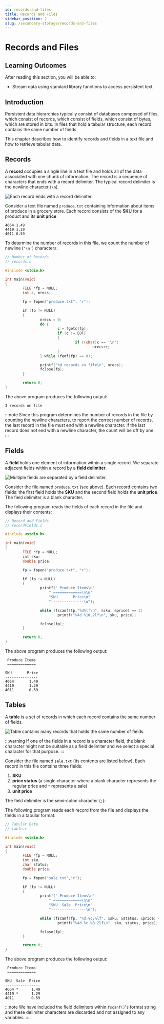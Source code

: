 ```yaml
---
id: records-and-files
title: Records and Files
sidebar_position: 2
slug: /secondary-storage/records-and-files
---
```


# Records and Files

## Learning Outcomes

After reading this section, you will be able to:

- Stream data using standard library functions to access persistent text

## Introduction

Persistent data hierarchies typically consist of databases composed of files, which consist of records, which consist of fields, which consist of bytes, which are stored in bits. In files that hold a tabular structure, each record contains the same number of fields.

This chapter describes how to identify records and fields in a text file and how to retrieve tabular data.

## Records

A **record** occupies a single line in a text file and holds all of the data associated with one chunk of information. The record is a sequence of characters that ends with a record delimiter. The typical record delimiter is the newline character (`\n`).

![Each record ends with a record delimiter.](/img//records.png)

Consider a text file named `produce.txt` containing information about items of produce in a grocery store. Each record consists of the **SKU** for a product and its **unit price**.

```
4664 1.49
4419 1.29
4011 0.59
```

To determine the number of records in this file, we count the number of newline (`'\n'`) characters:

```c
// Number of Records
// records.c

#include <stdio.h>

int main(void)
{
        FILE *fp = NULL;
        int c, nrecs;

        fp = fopen("produce.txt", "r");

        if (fp != NULL)
        {
                nrecs = 0;
                do {
                        c = fgetc(fp);
                        if (c != EOF)
                        {
                                if ((char)c == '\n')
                                        nrecs++;
                        }
                } while (feof(fp) == 0);

                printf("%d records on file\n", nrecs);
                fclose(fp);
        }

        return 0;
}
```

The above program produces the following output:

```
3 records on file
```

:::note
Since this program determines the number of records in the file by counting the newline characters, to report the correct number of records, the last record in the file must end with a newline character. If the last record does not end with a newline character, the count will be off by one.
:::

## Fields

A **field** holds one element of information within a single record. We separate adjacent fields within a record by a **field delimiter**.

![Multiple fields are separated by a field delimiter.](/img/fields.png)

Consider the file named `produce.txt` (see above). Each record contains two fields: the first field holds the **SKU** and the second field holds the **unit price**. The field delimiter is a blank character.

The following program reads the fields of each record in the file and displays their contents:

```c
// Record and Fields
// recordFields.c

#include <stdio.h>

int main(void)
{
        FILE *fp = NULL;
        int sku;
        double price;

        fp = fopen("produce.txt", "r");

        if (fp != NULL)
        {
                printf(" Produce Items\n"
                    " =============\n\n"
                    "SKU       Price\n"
                    "---------------\n");

                while (fscanf(fp,"%d%lf\n", &sku, &price) == 2)
                        printf("%4d %10.2lf\n", sku, price);

                fclose(fp);
        }

        return 0;
}
```

The above program produces the following output:

```
 Produce Items
 =============

SKU       Price
---------------
4664       1.49
4419       1.29
4011       0.59
```

## Tables

A **table** is a set of records in which each record contains the same number of fields.

![Table contains many records that holds the same number of fields.](/img/tables.png)

:::warning
If one of the fields in a record is a character field, the blank character might not be suitable as a field delimiter and we select a special character for that purpose.
:::

Consider the file named `sale.txt` (its contents are listed below). Each record in this file contains three fields:

1. **SKU**
2. **price status** (a single character where a blank character represents the regular price and `*` represents a sale)
3. **unit price**

The field delimiter is the semi-colon character (`;`):

The following program reads each record from the file and displays the fields in a tabular format:

```c
// Tabular Data
// table.c

#include <stdio.h>

int main(void)
{
        FILE *fp = NULL;
        int sku;
        char status;
        double price;

        fp = fopen("sale.txt","r");

        if (fp != NULL)
        {
                printf(" Produce Items\n"
                    " =============\n\n"
                    "SKU  Sale  Price\n"
                    "----------------\n");

                while (fscanf(fp, "%d;%c;%lf", &sku, &status, &price) == 3)
                        printf("%4d %c %8.2lf\n", sku, status, price);

                fclose(fp);
        }

        return 0;
}
```

The above program produces the following output:

```
 Produce Items
 =============

SKU  Sale  Price
----------------
4664 *      1.49
4419 *      1.29
4011        0.59
```

:::note
We have included the field delimiters within `fscanf()`'s format string and these delimiter characters are discarded and not assigned to any variables.
::::
